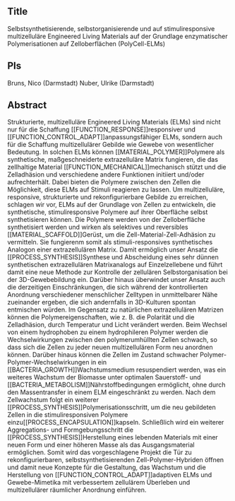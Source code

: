 ## Title
Selbstsynthetisierende, selbstorganisierende und auf stimuliresponsive multizelluläre Engineered Living Materials auf der Grundlage enzymatischer Polymerisationen auf Zelloberflächen (PolyCell-ELMs)

## PIs
Bruns, Nico (Darmstadt)
Nuber, Ulrike (Darmstadt)

## Abstract
Strukturierte, multizelluläre Engineered Living Materials (ELMs) sind nicht nur für die Schaffung [[FUNCTION_RESPONSE]]responsiver und [[FUNCTION_CONTROL_ADAPT]]anpassungsfähiger ELMs, sondern auch für die Schaffung multizellulärer Gebilde wie Gewebe von wesentlicher Bedeutung. In solchen ELMs können [[MATERIAL_POLYMER]]Polymere als synthetische, maßgeschneiderte extrazelluläre Matrix fungieren, die das zellhaltige Material [[FUNCTION_MECHANICAL]]mechanisch stützt und die Zelladhäsion und verschiedene andere Funktionen initiiert und/oder aufrechterhält. Dabei bieten die Polymere zwischen den Zellen die Möglichkeit, diese ELMs auf Stimuli reagieren zu lassen. 
Um multizelluläre, responsive, strukturierte und rekonfigurierbare Gebilde zu erreichen, schlagen wir vor, ELMs auf der Grundlage von Zellen zu entwickeln, die synthetische, stimuliresponsive Polymere auf ihrer Oberfläche selbst synthetisieren können. Die Polymere werden von der Zelloberfläche synthetisiert werden und wirken als selektives und reversibles [[MATERIAL_SCAFFOLD]]Gerüst, um die Zell-Material-Zell-Adhäsion zu vermitteln.  Sie fungierenm somit als stimuli-responsives synthetisches Analogon einer extrazellulären Matrix. Damit ermöglich unser Ansatz die [[PROCESS_SYNTHESIS]]Synthese und Abscheidung eines sehr dünnen synthetischen extrazellulären Matrixanalogs auf Einzelzellebene und führt damit eine neue Methode zur Kontrolle der zellulären Selbstorganisation bei der 3D-Gewebebildung ein. Darüber hinaus überwindet unser Ansatz auch die derzeitigen Einschränkungen, die sich während der kontrollierten Anordnung verschiedener menschlicher Zelltypen in unmittelbarer Nähe zueinander ergeben, die sich andernfalls in 3D-Kulturen spontan entmischen würden.
Im Gegensatz zu natürlichen extrazellulären Matrizen können die Polymereigenschaften, wie z. B. die Polarität und die Zelladhäsion, durch Temperatur und Licht verändert werden. Beim Wechsel von einem hydrophoben zu einem hydrophileren Polymer werden die Wechselwirkungen zwischen den polymerumhüllten Zellen schwach, so dass sich die Zellen zu jeder neuen multizellulären Form neu anordnen können. Darüber hinaus können die Zellen im Zustand schwacher Polymer-Polymer-Wechselwirkungen in ein [[BACTERIA_GROWTH]]Wachstumsmedium resuspendiert werden, was ein weiteres Wachstum der Biomasse unter optimalen Sauerstoff- und [[BACTERIA_METABOLISM]]Nährstoffbedingungen ermöglicht, ohne durch den Massentransfer in einem ELM eingeschränkt zu werden. Nach dem Zellwachstum folgt ein weiterer [[PROCESS_SYNTHESIS]]Polymerisationsschritt, um die neu gebildeten Zellen in die stimuliresponsiven Polymere einzu[[PROCESS_ENCAPSULATION]]kapseln. Schließlich wird ein weiterer Aggregations- und Formgebungsschritt die [[PROCESS_SYNTHESIS]]Herstellung eines lebenden Materials mit einer neuen Form und einer höheren Masse als das Ausgangsmaterial ermöglichen. Somit wird das vorgeschlagene Projekt die Tür zu rekonfigurierbaren, selbstsynthetisierenden Zell-Polymer-Hybriden öffnen und damit neue Konzepte für die Gestaltung, das Wachstum und die Herstellung von [[FUNCTION_CONTROL_ADAPT]]adaptiven ELMs und Gewebe-Mimetika mit verbessertem zellulärem Überleben und multizellulärer räumlicher Anordnung einführen.